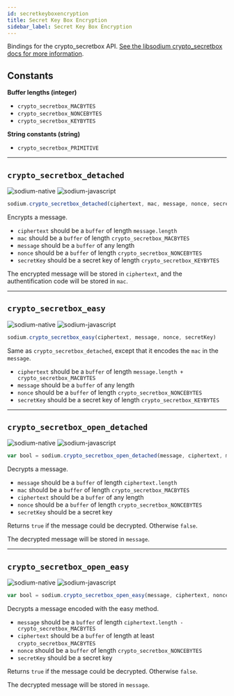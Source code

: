 ```yaml
---
id: secretkeyboxencryption
title: Secret Key Box Encryption
sidebar_label: Secret Key Box Encryption
---
```


Bindings for the crypto_secretbox API. [See the libsodium crypto_secretbox docs for more information](https://download.libsodium.org/doc/public-key_cryptography/authenticated_encryption).

## Constants
**Buffer lengths (integer)**
* `crypto_secretbox_MACBYTES`
* `crypto_secretbox_NONCEBYTES`
* `crypto_secretbox_KEYBYTES`

**String constants (string)**
* `crypto_secretbox_PRIMITIVE`

***
## `crypto_secretbox_detached`
![sodium-native][node] ![sodium-javascript][js]
``` js
sodium.crypto_secretbox_detached(ciphertext, mac, message, nonce, secretKey)
```
Encrypts a message.
* `ciphertext` should be a `buffer` of length `message.length`
* `mac` should be a `buffer` of length `crypto_secretbox_MACBYTES`
* `message` should be a `buffer` of any length
* `nonce` should be a `buffer` of length `crypto_secretbox_NONCEBYTES`
* `secretKey` should be a secret key of length `crypto_secretbox_KEYBYTES`

The encrypted message will be stored in `ciphertext`, and the authentification code will be stored in `mac`.
***
## `crypto_secretbox_easy`
![sodium-native][node] ![sodium-javascript][js]
``` js
sodium.crypto_secretbox_easy(ciphertext, message, nonce, secretKey)
```
Same as `crypto_secretbox_detached`, except that it encodes the `mac` in the `message`.
* `ciphertext` should be a `buffer` of length `message.length + crypto_secretbox_MACBYTES`
* `message` should be a `buffer` of any length
* `nonce` should be a `buffer` of length `crypto_secretbox_NONCEBYTES`
* `secretKey` should be a secret key of length `crypto_secretbox_KEYBYTES`
***
## `crypto_secretbox_open_detached`
![sodium-native][node] ![sodium-javascript][js]
``` js
var bool = sodium.crypto_secretbox_open_detached(message, ciphertext, mac, nonce, secretKey)
```
Decrypts a message.
* `message` should be a `buffer` of length `ciphertext.length`
* `mac` should be a `buffer` of length `crypto_secretbox_MACBYTES`
* `ciphertext` should be a `buffer` of any length
* `nonce` should be a `buffer` of length `crypto_secretbox_NONCEBYTES`
* `secretKey` should be a secret key

Returns `true` if the message could be decrypted. Otherwise `false`.

The decrypted message will be stored in `message`.
***
## `crypto_secretbox_open_easy`
![sodium-native][node] ![sodium-javascript][js]
``` js
var bool = sodium.crypto_secretbox_open_easy(message, ciphertext, nonce, secretKey)
```
Decrypts a message encoded with the easy method.
* `message` should be a `buffer` of length `ciphertext.length - crypto_secretbox_MACBYTES`
* `ciphertext` should be a `buffer` of length at least `crypto_secretbox_MACBYTES`
* `nonce` should be a `buffer` of length `crypto_secretbox_NONCEBYTES`
* `secretKey` should be a secret key

Returns `true` if the message could be decrypted. Otherwise `false`.

The decrypted message will be stored in `message`.


[js]: /docs/img/icon_js.svg
[node]: /docs/img/nodejs-icon.svg
